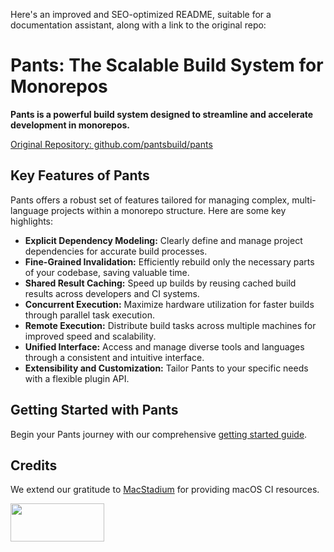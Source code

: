 Here's an improved and SEO-optimized README, suitable for a documentation assistant, along with a link to the original repo:

# Pants: The Scalable Build System for Monorepos

**Pants is a powerful build system designed to streamline and accelerate development in monorepos.**

[Original Repository: github.com/pantsbuild/pants](https://github.com/pantsbuild/pants)

## Key Features of Pants

Pants offers a robust set of features tailored for managing complex, multi-language projects within a monorepo structure. Here are some key highlights:

*   **Explicit Dependency Modeling:** Clearly define and manage project dependencies for accurate build processes.
*   **Fine-Grained Invalidation:** Efficiently rebuild only the necessary parts of your codebase, saving valuable time.
*   **Shared Result Caching:** Speed up builds by reusing cached build results across developers and CI systems.
*   **Concurrent Execution:** Maximize hardware utilization for faster builds through parallel task execution.
*   **Remote Execution:** Distribute build tasks across multiple machines for improved speed and scalability.
*   **Unified Interface:** Access and manage diverse tools and languages through a consistent and intuitive interface.
*   **Extensibility and Customization:** Tailor Pants to your specific needs with a flexible plugin API.

## Getting Started with Pants

Begin your Pants journey with our comprehensive [getting started guide](https://www.pantsbuild.org/docs/getting-started).

## Credits

We extend our gratitude to [MacStadium](https://www.macstadium.com/) for providing macOS CI resources.

<img width="150" height="61" src="https://uploads-ssl.webflow.com/5ac3c046c82724970fc60918/5c019d917bba312af7553b49_MacStadium-developerlogo.png">